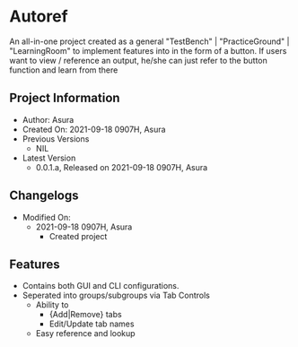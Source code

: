 # Autoref

An all-in-one project created as a general "TestBench" | "PracticeGround" | "LearningRoom" to implement features into in the form of a button.
If users want to view / reference an output, he/she can just refer to the button function and learn from there

## Project Information

- Author: Asura
- Created On: 2021-09-18 0907H, Asura
- Previous Versions
  - NIL
- Latest Version
  - 0.0.1.a, Released on 2021-09-18 0907H, Asura

## Changelogs

- Modified On:
  - 2021-09-18 0907H, Asura
    - Created project

## Features

- Contains both GUI and CLI configurations.
- Seperated into groups/subgroups via Tab Controls
  - Ability to
    - {Add|Remove} tabs
    - Edit/Update tab names
  - Easy reference and lookup

